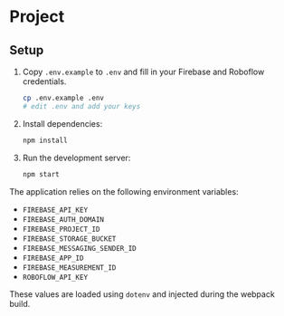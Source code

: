 # Project

## Setup

1. Copy `.env.example` to `.env` and fill in your Firebase and Roboflow credentials.
   ```bash
   cp .env.example .env
   # edit .env and add your keys
   ```
2. Install dependencies:
   ```bash
   npm install
   ```
3. Run the development server:
   ```bash
   npm start
   ```

The application relies on the following environment variables:

- `FIREBASE_API_KEY`
- `FIREBASE_AUTH_DOMAIN`
- `FIREBASE_PROJECT_ID`
- `FIREBASE_STORAGE_BUCKET`
- `FIREBASE_MESSAGING_SENDER_ID`
- `FIREBASE_APP_ID`
- `FIREBASE_MEASUREMENT_ID`
- `ROBOFLOW_API_KEY`

These values are loaded using `dotenv` and injected during the webpack build.
